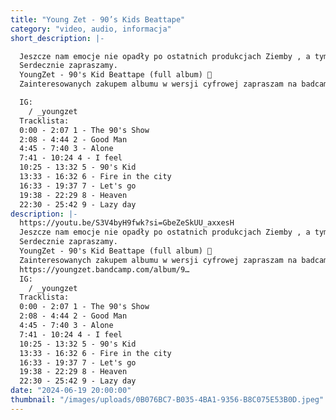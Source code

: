 ```yaml
---
title: "Young Zet - 90’s Kids Beattape"
category: "video, audio, informacja"
short_description: |-

  Jeszcze nam emocje nie opadły po ostatnich produkcjach Ziemby , a tym czasem do sieci wjeżdża Beattape.
  Serdecznie zapraszamy.
  YoungZet - 90's Kid Beattape (full album) 🥁
  Zainteresowanych zakupem albumu w wersji cyfrowej zapraszam na badcamp:

  IG:
    / _youngzet
  Tracklista:
  0:00 - 2:07 1 - The 90's Show
  2:08 - 4:44 2 - Good Man
  4:45 - 7:40 3 - Alone
  7:41 - 10:24 4 - I feel
  10:25 - 13:32 5 - 90's Kid
  13:33 - 16:32 6 - Fire in the city
  16:33 - 19:37 7 - Let's go
  19:38 - 22:29 8 - Heaven
  22:30 - 25:42 9 - Lazy day
description: |-
  https://youtu.be/S3V4byH9fwk?si=GbeZeSkUU_axxesH
  Jeszcze nam emocje nie opadły po ostatnich produkcjach Ziemby , a tym czasem do sieci wjeżdża Beattape.
  Serdecznie zapraszamy.
  YoungZet - 90's Kid Beattape (full album) 🥁
  Zainteresowanych zakupem albumu w wersji cyfrowej zapraszam na badcamp:
  https://youngzet.bandcamp.com/album/9…
  IG:
    / _youngzet
  Tracklista:
  0:00 - 2:07 1 - The 90's Show
  2:08 - 4:44 2 - Good Man
  4:45 - 7:40 3 - Alone
  7:41 - 10:24 4 - I feel
  10:25 - 13:32 5 - 90's Kid
  13:33 - 16:32 6 - Fire in the city
  16:33 - 19:37 7 - Let's go
  19:38 - 22:29 8 - Heaven
  22:30 - 25:42 9 - Lazy day
date: "2024-06-19 20:00:00"
thumbnail: "/images/uploads/0B076BC7-B035-4BA1-9356-B8C075E53B0D.jpeg"
---
```

